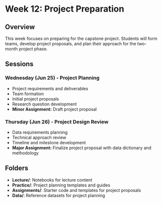 # Week 12: Project Preparation

## Overview
This week focuses on preparing for the capstone project. Students will form teams, develop project proposals, and plan their approach for the two-month project phase.

## Sessions

### Wednesday (Jun 25) - Project Planning
- Project requirements and deliverables
- Team formation
- Initial project proposals
- Research question development
- **Minor Assignment:** Draft project proposal

### Thursday (Jun 26) - Project Design Review
- Data requirements planning
- Technical approach review
- Timeline and milestone development
- **Major Assignment:** Finalize project proposal with data dictionary and methodology

## Folders
- **Lecture/**: Notebooks for lecture content
- **Practice/**: Project planning templates and guides
- **Assignments/**: Starter code and templates for project proposals
- **Data/**: Reference datasets for project planning